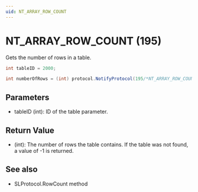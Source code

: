```yaml
---
uid: NT_ARRAY_ROW_COUNT
---
```


# NT_ARRAY_ROW_COUNT (195)

Gets the number of rows in a table.

```csharp
int tableID = 2000;

int numberOfRows = (int) protocol.NotifyProtocol(195/*NT_ARRAY_ROW_COUNT*/ , tableID, null);
```

## Parameters

- tableID (int): ID of the table parameter.

## Return Value

- (int): The number of rows the table contains. If the table was not found, a value of -1 is returned.

## See also

- SLProtocol.RowCount method
